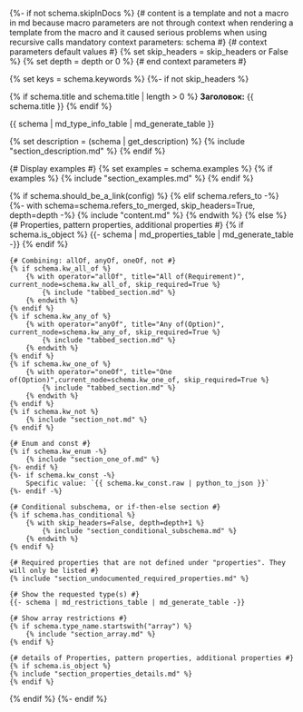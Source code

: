 {%- if not schema.skipInDocs %}
{#
    content is a template and not a macro in md
        because macro parameters are not through context
        when rendering a template from the macro  and it caused
        serious problems when using recursive calls
    mandatory context parameters:
    schema
#}
{# context parameters default values #}
{% set skip_headers = skip_headers or False %}
{% set depth = depth or 0 %}
{# end context parameters #}

{% set keys = schema.keywords %}
{%- if not skip_headers %}

{% if schema.title and schema.title | length > 0 %}
**Заголовок:** {{ schema.title }}
{% endif %}

{{ schema | md_type_info_table | md_generate_table }}

{% set description = (schema | get_description) %}
{% include "section_description.md" %}
{% endif %}

{# Display examples #}
{% set examples = schema.examples %}
{% if examples %}
    {% include "section_examples.md" %}
{% endif %}

{% if schema.should_be_a_link(config) %}
{% elif schema.refers_to -%}
    {%- with schema=schema.refers_to_merged, skip_headers=True, depth=depth -%}
        {% include "content.md" %}
    {% endwith %}
{% else %}
    {# Properties, pattern properties, additional properties #}
    {% if schema.is_object %}
    {{- schema | md_properties_table | md_generate_table -}}
    {% endif %}

    {# Combining: allOf, anyOf, oneOf, not #}
    {% if schema.kw_all_of %}
        {% with operator="allOf", title="All of(Requirement)", current_node=schema.kw_all_of, skip_required=True %}
            {% include "tabbed_section.md" %}
        {% endwith %}
    {% endif %}
    {% if schema.kw_any_of %}
        {% with operator="anyOf", title="Any of(Option)", current_node=schema.kw_any_of, skip_required=True %}
            {% include "tabbed_section.md" %}
        {% endwith %}
    {% endif %}
    {% if schema.kw_one_of %}
        {% with operator="oneOf", title="One of(Option)",current_node=schema.kw_one_of, skip_required=True %}
            {% include "tabbed_section.md" %}
        {% endwith %}
    {% endif %}
    {% if schema.kw_not %}
        {% include "section_not.md" %}
    {% endif %}

    {# Enum and const #}
    {% if schema.kw_enum -%}
        {% include "section_one_of.md" %}
    {%- endif %}
    {%- if schema.kw_const -%}
        Specific value: `{{ schema.kw_const.raw | python_to_json }}`
    {%- endif -%}

    {# Conditional subschema, or if-then-else section #}
    {% if schema.has_conditional %}
        {% with skip_headers=False, depth=depth+1 %}
            {% include "section_conditional_subschema.md" %}
        {% endwith %}
    {% endif %}

    {# Required properties that are not defined under "properties". They will only be listed #}
    {% include "section_undocumented_required_properties.md" %}

    {# Show the requested type(s) #}
    {{- schema | md_restrictions_table | md_generate_table -}}

    {# Show array restrictions #}
    {% if schema.type_name.startswith("array") %}
        {% include "section_array.md" %}
    {% endif %}

    {# details of Properties, pattern properties, additional properties #}
    {% if schema.is_object %}
    {% include "section_properties_details.md" %}
    {% endif %}
{% endif %}
{%- endif %}